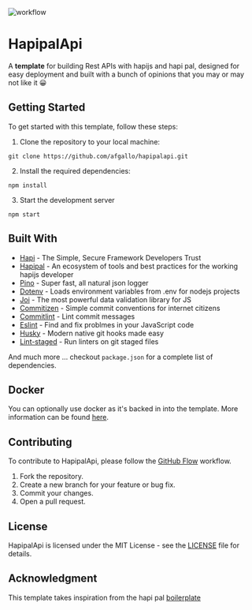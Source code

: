 ![workflow](https://github.com/afgallo/hapipalapi/actions/workflows/main.yml/badge.svg)
# HapipalApi

A **template** for building Rest APIs with hapijs and hapi pal, designed for easy deployment and built with a bunch of opinions that you may or may not like it 😀

## Getting Started

To get started with this template, follow these steps:

1. Clone the repository to your local machine:
```console
git clone https://github.com/afgallo/hapipalapi.git
```

2. Install the required dependencies:
```console
npm install
```

3. Start the development server
```console
npm start
```

## Built With

- [Hapi](https://hapi.dev/) - The Simple, Secure Framework Developers Trust
- [Hapipal](https://hapipal.com/) - An ecosystem of tools and best practices for the working hapijs developer
- [Pino](https://github.com/pinojs/pino) - Super fast, all natural json logger
- [Dotenv](https://github.com/motdotla/dotenv) - Loads environment variables from .env for nodejs projects
- [Joi](https://github.com/hapijs/joi) - The most powerful data validation library for JS
- [Commitizen](https://github.com/commitizen/cz-cli) - Simple commit conventions for internet citizens
- [Commitlint](https://) - Lint commit messages
- [Eslint](https://github.com/eslint/eslint) - Find and fix problmes in your JavaScript code
- [Husky](https://github.com/typicode/husky) - Modern native git hooks made easy
- [Lint-staged](https://github.com/okonet/lint-staged) - Run linters on git staged files

And much more ... checkout `package.json` for a complete list of dependencies.

## Docker
You can optionally use docker as it's backed in into the template. More information can be found [here](DOCKER.md).

## Contributing

To contribute to HapipalApi, please follow the [GitHub Flow](https://guides.github.com/introduction/flow/) workflow.

1. Fork the repository.
2. Create a new branch for your feature or bug fix.
3. Commit your changes.
4. Open a pull request.

## License

HapipalApi is licensed under the MIT License - see the [LICENSE](LICENSE) file for details.

## Acknowledgment

This template takes inspiration from the hapi pal [boilerplate](https://github.com/hapipal/boilerplate)

